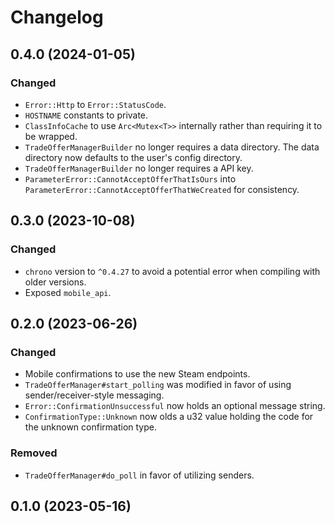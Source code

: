 # Changelog

## 0.4.0 (2024-01-05)

### Changed
- `Error::Http` to `Error::StatusCode`.
- `HOSTNAME` constants to private.
- `ClassInfoCache` to use `Arc<Mutex<T>>` internally rather than requiring it to be wrapped.
- `TradeOfferManagerBuilder` no longer requires a data directory. The data directory now defaults to the user's config directory.
- `TradeOfferManagerBuilder` no longer requires a API key.
- `ParameterError::CannotAcceptOfferThatIsOurs` into `ParameterError::CannotAcceptOfferThatWeCreated` for consistency.

## 0.3.0 (2023-10-08)

### Changed
- `chrono` version to `^0.4.27` to avoid a potential error when compiling with older versions.
- Exposed `mobile_api`.

## 0.2.0 (2023-06-26)

### Changed
- Mobile confirmations to use the new Steam endpoints.
- `TradeOfferManager#start_polling` was modified in favor of using sender/receiver-style messaging.
- `Error::ConfirmationUnsuccessful` now holds an optional message string.
- `ConfirmationType::Unknown` now olds a u32 value holding the code for the unknown confirmation type.

### Removed
- `TradeOfferManager#do_poll` in favor of utilizing senders.

## 0.1.0 (2023-05-16)